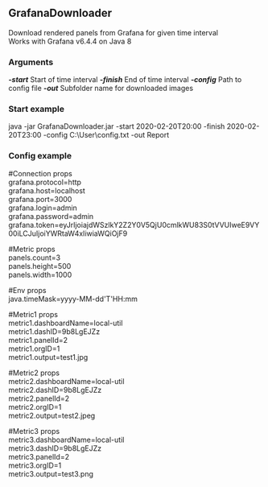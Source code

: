 ## GrafanaDownloader
Download rendered panels from Grafana for given time interval  
Works with Grafana v6.4.4 on Java 8

### Arguments
***-start***	Start of time interval
***-finish***	End of time interval
***-config***	Path to config file
***-out***		Subfolder name for downloaded images
### Start example
java -jar GrafanaDownloader.jar -start 2020-02-20T20:00 -finish 2020-02-20T23:00 -config C:\User\config.txt -out Report

### Config example
\#Connection props  
grafana.protocol=http  
grafana.host=localhost  
grafana.port=3000  
grafana.login=admin  
grafana.password=admin  
grafana.token=eyJrIjoiajdWSzlkY2Z2Y0V5QjU0cmlkWU83S0tVVUIweE9VY00iLCJuIjoiYWRtaW4xIiwiaWQiOjF9  
  
\#Metric props  
panels.count=3  
panels.height=500  
panels.width=1000  
  
\#Env props  
java.timeMask=yyyy-MM-dd'T'HH:mm  
  
\#Metric1 props  
metric1.dashboardName=local-util  
metric1.dashID=9b8LgEJZz  
metric1.panelId=2  
metric1.orgID=1  
metric1.output=test1.jpg  
  
\#Metric2 props  
metric2.dashboardName=local-util  
metric2.dashID=9b8LgEJZz  
metric2.panelId=2  
metric2.orgID=1  
metric2.output=test2.jpeg  
  
\#Metric3 props  
metric3.dashboardName=local-util  
metric3.dashID=9b8LgEJZz  
metric3.panelId=2  
metric3.orgID=1  
metric3.output=test3.png  